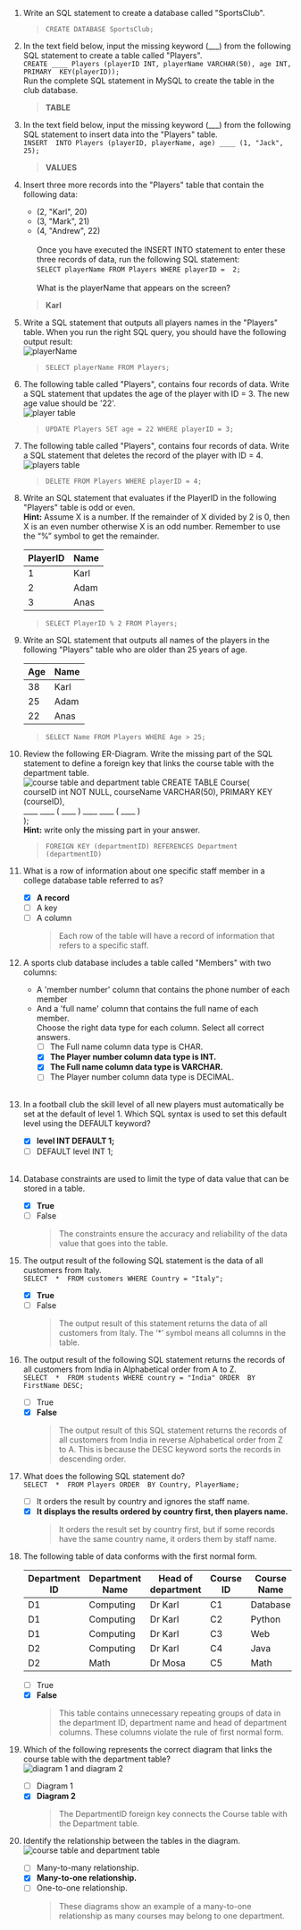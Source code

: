 1. Write an SQL statement to create a database called "SportsClub".<br/>
    > `CREATE DATABASE SportsClub;`

2. In the text field below, input the missing keyword (___) from the following SQL statement to create a table called "Players".<br/>
`CREATE ____ Players (playerID INT, playerName VARCHAR(50), age INT, PRIMARY  KEY(playerID));`<br/>
Run the complete SQL statement in MySQL to create the table in the club database.
    > **TABLE**

3. In the text field below, input the missing keyword (___) from the following SQL statement to insert data into the "Players" table.<br/>
`INSERT  INTO Players (playerID, playerName, age) ____ (1, "Jack", 25);`
    > **VALUES**

4. Insert three more records into the "Players" table that contain the following data:
   - (2, "Karl", 20)
   - (3, "Mark", 21)
   - (4, "Andrew", 22)
   <br/><br/>Once you have executed the INSERT INTO statement to enter these three records of data, run the following SQL statement:<br/>
   `SELECT playerName FROM Players WHERE playerID =  2;`<br/><br/>
   What is the playerName that appears on the screen?<br/>
    >    **Karl**
  
5. Write a SQL statement that outputs all players names in the "Players" table. When you run the right SQL query, you should have the following output result:<br/>
![playerName](https://d3c33hcgiwev3.cloudfront.net/imageAssetProxy.v1/iIMg7NzOTieDIOzczr4nog_cd84f779973a4eb4a1d68fc6f7d507e1_C1M5L1-IMAGE02.png?expiry=1683936000000&hmac=UEKec5RajPEVP2eYw2MxiKGFJoHHB7b5M5hRlOElkZ4)
    > `SELECT playerName FROM Players;`

6. The following table called "Players", contains four records of data. Write a SQL statement that updates the age of the player with ID = 3. The new age value should be '22'.<br/>
![player table](https://d3c33hcgiwev3.cloudfront.net/imageAssetProxy.v1/Soy8Xu-bQcOMvF7vm3HDww_e0c86e055b064222a3049f418d42f1e1_C1M5L1-IMAGE03.png?expiry=1683936000000&hmac=h6euBPblfsKHL8iavYE_EYcFcprrCmeGQ5p2USlyFmk)
    > `UPDATE Players SET age = 22 WHERE playerID = 3;`

7. The following table called "Players", contains four records of data. Write a SQL statement that deletes the record of the player with ID = 4.<br/>
![players table](https://d3c33hcgiwev3.cloudfront.net/imageAssetProxy.v1/zbiSbbGDSLq4km2xgwi6pw_3e2660baf6884b99be60493db82450e1_C1M5L1-IMAGE04.png?expiry=1683936000000&hmac=U5LfWuBWOdQvVDvrqcGNCL7hqJxcQ7cwvXP-seCMMQg)
    > `DELETE FROM Players WHERE playerID = 4;`

8. Write an SQL statement that evaluates if the PlayerID in the following "Players" table is odd or even.<br/>
**Hint:** Assume X is a number. If the remainder of X divided by 2 is 0, then X is an even number otherwise X is an odd number. Remember to use the “%” symbol to get the remainder.
    
    | PlayerID | Name |
    |----------|------|
    | 1        | Karl |
    | 2        | Adam |
    | 3        | Anas |

    > `SELECT PlayerID % 2 FROM Players;`

9. Write an SQL statement that outputs all names of the players in the following "Players" table who are older than 25 years of age.
    
    | Age | Name |
    |-----|------|
    | 38  | Karl |
    | 25  | Adam |
    | 22  | Anas |

    > `SELECT Name FROM Players WHERE Age > 25;`

10. Review the following ER-Diagram. Write the missing part of the SQL statement to define a foreign key that links the course table with the department table.<br/>
![course table and department table](https://d3c33hcgiwev3.cloudfront.net/imageAssetProxy.v1/bQADBzaDQKiAAwc2g3CoUA_36dc38637ea449afafc0d7ec466e7ce1_C1M5L1-IMAGE07.png?expiry=1683936000000&hmac=fOMzSGoqCxgnwCBYnPzKsX3q_lOoM9S1h90NPcyprRo)
CREATE TABLE Course(<br/>courseID int NOT NULL, courseName VARCHAR(50), PRIMARY KEY (courseID),<br/> ____ ____ ( ____ ) ____ ____ ( ____ )<br/>);<br/>
**Hint:** write only the missing part in your answer.
    > `FOREIGN KEY (departmentID) REFERENCES Department (departmentID)`

11. What is a row of information about one specific staff member in a college database table referred to as?
    - [x] **A record**
    - [ ] A key
    - [ ] A column
        > Each row of the table will have a record of information that refers to a specific staff.

12. A sports club database includes a table called "Members" with two columns:
    - A 'member number' column that contains the phone number of each member
    - And a 'full name' column that contains the full name of each member.
    <br/>Choose the right data type for each column. Select all correct answers.
        - [ ] The Full name column data type is CHAR.
        - [x] **The Player number column data type is INT.**
        - [x] **The Full name column data type is VARCHAR.**
        - [ ] The Player number column data type is DECIMAL.<br/><br/>

13. In a football club the skill level of all new players must automatically be set at the default of level 1. Which SQL syntax is used to set this default level using the DEFAULT keyword?
    - [x] **level INT DEFAULT 1;**
    - [ ] DEFAULT level INT 1;<br/><br/>

14. Database constraints are used to limit the type of data value that can be stored in a table.
    - [x] **True**
    - [ ] False
        > The constraints ensure the accuracy and reliability of the data value that goes into the table.

15. The output result of the following SQL statement is the data of all customers from Italy.
<br/>`SELECT  *  FROM customers WHERE Country = "Italy";`
    - [x] **True**
    - [ ] False
        > The output result of this statement returns the data of all customers from Italy. The ‘*’ symbol means all columns in the table.

16. The output result of the following SQL statement returns the records of all customers from India in Alphabetical order from A to Z.
<br/>`SELECT  *  FROM students WHERE country = "India" ORDER  BY FirstName DESC;`
    - [ ] True
    - [x] **False**
        > The output result of this SQL statement returns the records of all customers from India in reverse Alphabetical order from Z to A. This is because the DESC keyword sorts the records in descending order.

17. What does the following SQL statement do?
<br/>`SELECT  *  FROM Players ORDER  BY Country, PlayerName;`
    - [ ] It orders the result by country and ignores the staff name.
    - [x] **It displays the results ordered by country first, then players name.**
        > It orders the result set by country first, but if some records have the same country name, it orders them by staff name.

18. The following table of data conforms with the first normal form.
    
    | Department ID | Department Name | Head of department | Course ID | Course Name  |
    |---------------|-----------------|--------------------|-----------|--------------|
    | D1            | Computing       | Dr Karl            | C1        | Database     |
    | D1            | Computing       | Dr Karl            | C2        | Python       |
    | D1            | Computing       | Dr Karl            | C3        | Web          |
    | D2            | Computing       | Dr Karl            | C4        | Java         |
    | D2            | Math            | Dr Mosa            | C5        | Math         |

    - [ ] True
    - [x] **False**
        > This table contains unnecessary repeating groups of data in the department ID, department name and head of department columns. These columns violate the rule of first normal form.

19. Which of the following represents the correct diagram that links the course table with the department table?<br/>
![diagram 1 and diagram 2](https://d3c33hcgiwev3.cloudfront.net/imageAssetProxy.v1/78a3dfa3-4bd8-4f27-99da-e8f93e00d4b7image1.png?expiry=1683936000000&hmac=Xz20T83X0N4DTYoNeeLrzIns6k_ZqD9hnnvtbaqgZfc)
    - [ ] Diagram 1
    - [x] **Diagram 2**
        > The DepartmentID foreign key connects the Course table with the Department table.

20. Identify the relationship between the tables in the diagram.<br/>
![course table and department table](https://d3c33hcgiwev3.cloudfront.net/imageAssetProxy.v1/ZyjEXmb5TESoxF5m-axE4Q_00410678a91e4df38f4175346cffd3e1_graded-assessment-question-20-image.png?expiry=1683936000000&hmac=yHu5n-4lh-M2iSxZpJgseTlma0zu9uFy8J3tfXdjJ2E)
    - [ ] Many-to-many relationship.
    - [x] **Many-to-one relationship.**
    - [ ] One-to-one relationship.
        > These diagrams show an example of a many-to-one relationship as many courses may belong to one department.